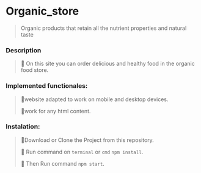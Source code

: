 # Organic_store
> Organic products that retain all the nutrient properties and natural taste

### Description ###
>:small_orange_diamond: On this site you can order delicious and healthy food in the organic food store.
### Implemented functionales: ###
>:small_orange_diamond:website adapted to work on mobile and desktop devices.
>
>:small_orange_diamond:work for any html content.
### Instalation: ###
>:small_orange_diamond:Download or Clone the Project from this repository.
>
>:small_orange_diamond: Run command on `terminal` or `cmd` `npm install`.
>
>:small_orange_diamond: Then Run command `npm start`.
